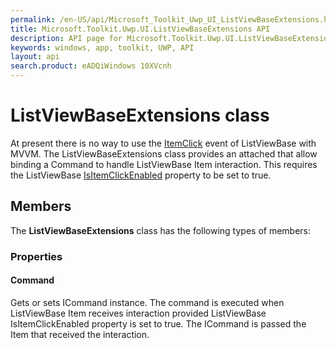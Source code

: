 ```yaml
---
permalink: /en-US/api/Microsoft_Toolkit_Uwp_UI_ListViewBaseExtensions.htm
title: Microsoft.Toolkit.Uwp.UI.ListViewBaseExtensions API 
description: API page for Microsoft.Toolkit.Uwp.UI.ListViewBaseExtensions
keywords: windows, app, toolkit, UWP, API
layout: api
search.product: eADQiWindows 10XVcnh
---
```



# ListViewBaseExtensions class

At present there is no way to use the [ItemClick](https://msdn.microsoft.com/en-us/library/windows/apps/windows.ui.xaml.controls.listviewbase.itemclick.aspx) event of ListViewBase with MVVM.
The ListViewBaseExtensions class provides an attached that allow binding a Command to handle ListViewBase Item interaction. This requires the ListViewBase [IsItemClickEnabled](https://msdn.microsoft.com/en-us/library/windows/apps/windows.ui.xaml.controls.listviewbase.isitemclickenabled.aspx) property to be set to true.

## Members

The **ListViewBaseExtensions** class has the following types of members:

### Properties

#### Command

Gets or sets ICommand instance. The command is executed when ListViewBase Item receives interaction provided ListViewBase IsItemClickEnabled property is set to true.
The ICommand is passed the Item that received the interaction.